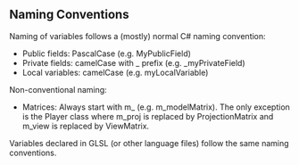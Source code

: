 ﻿Naming Conventions
---

Naming of variables follows a (mostly) normal C# naming convention:
- Public fields: PascalCase (e.g. MyPublicField)
- Private fields: camelCase with _ prefix (e.g. _myPrivateField)
- Local variables: camelCase (e.g. myLocalVariable)

Non-conventional naming:
- Matrices: Always start with m_ (e.g. m_modelMatrix). The only exception is the Player class where m_proj is replaced by ProjectionMatrix and m_view is replaced by ViewMatrix.

Variables declared in GLSL (or other language files) follow the same naming conventions.